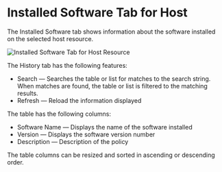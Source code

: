 # Installed Software Tab for Host

The Installed Software tab shows information about the software installed on the selected host
resource.

![Installed Software Tab for Host Resource](/img/versioned_docs/privilegesecure_4.1/privilegesecure/accessmanagement/admin/policy/tab/resources/installedsoftwarehost.webp)

The History tab has the following features:

- Search — Searches the table or list for matches to the search string. When matches are found, the
  table or list is filtered to the matching results.
- Refresh — Reload the information displayed

The table has the following columns:

- Software Name — Displays the name of the software installed
- Version — Displays the software version number
- Description — Description of the policy

The table columns can be resized and sorted in ascending or descending order.
